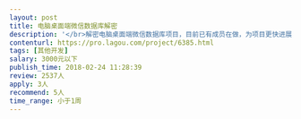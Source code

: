 ```yaml
---                
layout: post       
title: 电脑桌面端微信数据库解密           
description: '</br>解密电脑桌面端微信数据库项目，目前已有成员在做，为项目更快进展，需要技术支持，工期很短，希望有相关经验的人能有兴趣加入，薪酬好说！</br>'     
contenturl: https://pro.lagou.com/project/6385.html      
tags: [其他开发]            
salary: 3000元以下          
publish_time: 2018-02-24 11:28:39         
review: 2537人                   
apply: 3人                   
recommend: 5人                   
time_range: 小于1周              
---                 
```

